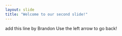 ```yaml
---
layout: slide
title: "Welcome to our second slide!"
---
```

add this line by Brandon
Use the left arrow to go back!
